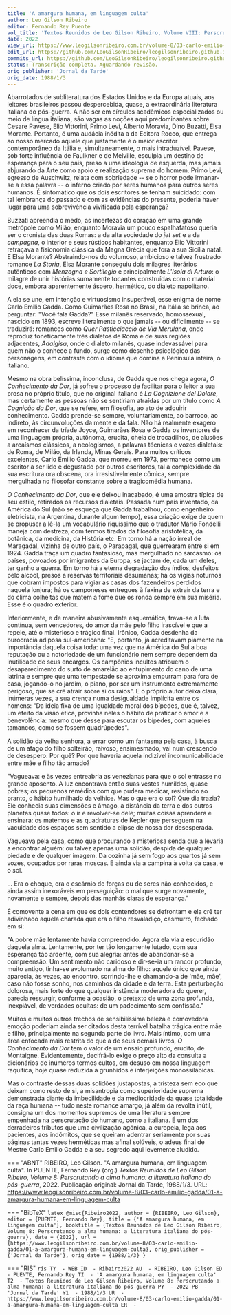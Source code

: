 ```yaml
---
title: 'A amargura humana, em linguagem culta'
author: Leo Gilson Ribeiro
editor: Fernando Rey Puente
vol_title: 'Textos Reunidos de Leo Gilson Ribeiro, Volume VIII: Perscrutando a alma humana: a literatura italiana do pós-guerra'
date: 2022
view_url: https://www.leogilsonribeiro.com.br/volume-8/03-carlo-emilio-gadda/01-a-amargura-humana-em-linguagem-culta
edit_url: https://github.com/LeoGilsonRibeiro/leogilsonribeiro.github.io/edit/main//docs/markdown/volume-8/03-carlo-emilio-gadda/01-a-amargura-humana-em-linguagem-culta.md
commits_url: https://github.com/LeoGilsonRibeiro/leogilsonribeiro.github.io/commits/main/docs/markdown/volume-8/03-carlo-emilio-gadda/01-a-amargura-humana-em-linguagem-culta.md
status: Transcrição completa. Aguardando revisão.
orig_publisher: 'Jornal da Tarde'
orig_date: 1988/1/3
---
```


Abarrotados de subliteratura dos Estados Unidos e da Europa atuais, aos leitores brasileiros passou despercebida, quase, a extraordinária literatura italiana do pós-guerra. A não ser em círculos acadêmicos especializados ou meio de língua italiana, são vagas as noções aqui predominantes sobre Cesare Pavese, Elio Vittorini, Primo Levi, Alberto Moravia, Dino Buzatti, Elsa Morante. Portanto, é uma audácia inédita a da Editora Rocco, que entrega ao nosso mercado aquele que justamente é o maior escritor contemporâneo da Itália e, simultaneamente, o mais intraduzível. Pavese, sob forte influência de Faulkner e de Melville, esculpia um destino de esperança para o seu país, preso a uma ideologia de esquerda, mas jamais abjurando da Arte como apoio e realização suprema do homem. Primo Levi, egresso de Auschwitz, relata com sobriedade -- se o horror pode irmanar-se a essa palavra -- o inferno criado por seres humanos para outros seres humanos. É sintomático que os dois escritores se tenham suicidado: com tal lembrança do passado e com as evidências do presente, poderia haver lugar para uma sobrevivência vivificada pela esperança?

Buzzati apreendia o medo, as incertezas do coração em uma grande metrópole como Milão, enquanto Moravia um pouco espalhafatoso queria ser o cronista das duas Romas: a da alta sociedade do *jet set* e a da *campagna*, o interior e seus rústicos habitantes, enquanto Elio Vittorini retraçava a fisionomia clássica da Magna Grécia que fora a sua Sicília natal. E Elsa Morante? Abstraindo-nos do volumoso, ambicioso e talvez frustrado romance *La Storia*, Elsa Morante conseguiu dois milagres literários autênticos com *Menzogna e Sortilegio* e principalmente *L'Isola di Arturo*: o milagre de unir histórias sumamente tocantes construídas com o material doce, embora aparentemente áspero, hermético, do dialeto napolitano.

A ela se une, em intenção e virtuosismo insuperável, esse enigma de nome Carlo Emilio Gadda. Como Guimarães Rosa no Brasil, na Itália se brinca, ao perguntar: "Você fala Gadda?" Esse milanês reservado, homossexual, nascido em 1893, escreve literalmente o que jamais -- ou dificilmente -- se traduzirá: romances como *Quer Pasticciaccio de Via Merulana*, onde reproduz foneticamente três dialetos de Roma e de suas regiões adjacentes, *Adalgisa*, onde o dialeto milanês, quase indevassável para quem não o conhece a fundo, surge como desenho psicológico das personagens, em contraste com o idioma que domina a Península inteira, o italiano.

Mesmo na obra belíssima, inconclusa, de Gadda que nos chega agora, *O Conhecimento da Dor*, já sofreu o processo de facilitar para o leitor a sua prosa no próprio título, que no original italiano é *La Cognizione del Dolore*, mas certamente as pessoas não se sentiriam atraídas por um título como *A Cognição da Dor*, que se refere, em filosofia, ao ato de adquirir conhecimento. Gadda prende-se sempre, voluntariamente, ao barroco, ao indireto, às circunvoluções da mente e da fala. Não há realmente exagero em reconhecer da tríade Joyce, Guimarães Rosa e Gadda os inventores de uma linguagem própria, autônoma, erudita, cheia de trocadilhos, de alusões a arcaísmos clássicos, a neologismos, a palavras técnicas e vozes dialetais: de Roma, de Milão, da Irlanda, Minas Gerais. Para muitos críticos excelentes, Carlo Emilio Gadda, que morreu em 1973, permanece como um escritor a ser lido e degustado por outros escritores, tal a complexidade da sua escritura ora obscena, ora irresistivelmente cômica, sempre mergulhada no filosofar constante sobre a tragicomédia humana.

*O Conhecimento da Dor*, que ele deixou inacabado, é uma amostra típica de seu estilo, retirados os recursos dialetais. Passada num país inventado, da América do Sul (não se esqueça que Gadda trabalhou, como engenheiro eletricista, na Argentina, durante algum tempo), essa criação exige de quem se propuser a lê-la um vocabulário riquíssimo que o tradutor Mário Fondelli maneja com destreza, com termos tirados da filosofia aristotélica, da botânica, da medicina, da História etc. Em torno há a nação irreal de Maragadal, vizinha de outro país, o Parapagal, que guerrearam entre si em 1924. Gadda traça um quadro fantasioso, mas mergulhado no sarcasmo: os países, povoados por imigrantes da Europa, se jactam de, cada um deles, ter ganho a guerra. Em torno há a eterna degradação dos índios, desfeitos pelo álcool, presos a reservas territoriais desumanas; há os vigias noturnos que cobram impostos para vigiar as casas dos fazendeiros perdidos naquela lonjura; há os camponeses entregues à faxina de extrair da terra e do clima colheitas que matem a fome que os ronda sempre em sua miséria. Esse é o quadro exterior.

Interiormente, e de maneira abusivamente esquemática, trava-se a luta contínua, sem vencedores, do amor da mãe pelo filho irascível e que a repele, até o misterioso e trágico final. Irônico, Gadda desdenha da burocracia adiposa sul-americana: "E, portanto, já acreditavam piamente na importância daquela coisa toda: uma vez que na América do Sul a boa reputação ou a notoriedade de um funcionário nem sempre dependem da inutilidade de seus encargos. Os campônios incultos atribuem o desaparecimento do surto de amarelão ao entupimento do cano de uma latrina e sempre que uma tempestade se aproxima empurram para fora de casa, jogando-o no jardim, o piano, por ser um instrumento extremamente perigoso, que se crê atrair sobre si os raios". E o próprio autor deixa clara, inúmeras vezes, a sua crença numa desigualdade implícita entre os homens: "Da ideia fixa de uma igualdade moral dos bípedes, que é, talvez, um efeito da visão ética, provinha neles o hábito de praticar o amor e a benevolência: mesmo que desse para escutar os bípedes, com aqueles tamancos, como se fossem quadrúpedes".

A solidão da velha senhora, a errar como um fantasma pela casa, à busca de um afago do filho solteirão, raivoso, ensimesmado, vai num crescendo de desespero: Por quê? Por que haveria aquela indizível incomunicabilidade entre mãe e filho tão amado?

"Vagueava: e às vezes entreabria as venezianas para que o sol entrasse no grande aposento. A luz encontrava então suas vestes humildes, quase pobres; os pequenos remédios com que pudera medicar, resistindo ao pranto, o hábito humilhado da velhice. Mas o que era o sol? Que dia trazia? Ele conhecia suas dimensões e âmago, a distância da terra e dos outros planetas quase todos: o ir e revolver-se dele; muitas coisas aprendera e ensinara: os matemos e as quadraturas de Kepler que perseguem na vacuidade dos espaços sem sentido a elipse de nossa dor desesperada.

Vagueava pela casa, como que procurando a misteriosa senda que a levaria a encontrar alguém: ou talvez apenas uma solidão, despida de qualquer piedade e de qualquer imagem. Da cozinha já sem fogo aos quartos já sem vozes, ocupados por raras moscas. E ainda via a campina à volta da casa, e o sol.

\... Era o choque, era o escárnio de forças ou de seres não conhecidos, e ainda assim inexoráveis em perseguição: o mal que surge novamente, novamente e sempre, depois das manhãs claras de esperança."

É comovente a cena em que os dois contendores se defrontam e ela crê ter adivinhado aquela charada que era o filho resvaladiço, casmurro, fechado em si:

"A pobre mãe lentamente havia compreendido. Agora ela via a escuridão daquela alma. Lentamente, por ter tão longamente lutado, com sua esperança tão ardente, com sua alegria: antes de abandonar-se à compreensão. Um sentimento não caridoso e dir-se-ia um rancor profundo, muito antigo, tinha-se avolumado na alma do filho: aquele único que ainda aparecia, às vezes, ao encontro, sorrindo-lhe e chamando-a de 'mãe, mãe', caso não fosse sonho, nos caminhos da cidade e da terra. Esta perturbação dolorosa, mais forte do que qualquer instância moderadora do querer, parecia ressurgir, conforme a ocasião, o pretexto de uma zona profunda, inexpiável, de verdades ocultas: de um padecimento sem confissão."

Muitos e muitos outros trechos de sensibilíssima beleza e comovedora emoção poderiam ainda ser citados desta terrível batalha trágica entre mãe e filho, principalmente na segunda parte do livro. Mais íntimo, com uma área enfocada mais restrita do que a de seus demais livros, *O Conhecimento da Dor* tem o valor de um ensaio profundo, erudito, de Montaigne. Evidentemente, decifrá-lo exige o preço alto da consulta a dicionários de inúmeros termos cultos, em desuso em nossa linguagem raquítica, hoje quase reduzida a grunhidos e interjeições monossilábicas.

Mas o contraste dessas duas solidões justapostas, a tristeza sem eco que deixam como resto de si, a misantropia como superioridade suprema demonstrada diante da imbecilidade e da mediocridade da quase totalidade da raça humana -- tudo neste romance amargo, já além da revolta inútil, consigna um dos momentos supremos de uma literatura sempre empenhada na perscrutação do humano, como a italiana. É um dos derradeiros tributos que uma civilização agônica, a europeia, lega aos pacientes, aos indômitos, que se queiram adentrar seriamente por suas páginas tantas vezes herméticas mas afinal solúveis, o adeus final de Mestre Carlo Emilio Gadda e a seu segredo aqui levemente aludido.


=== "ABNT"
    RIBEIRO, Leo Gilson. "A amargura humana, em linguagem culta". In PUENTE, Fernando Rey (org.) <em>Textos Reunidos de Leo Gilson Ribeiro, Volume 8: Perscrutando a alma humana: a literatura italiana do pós-guerra</em>, 2022. Publicação original: Jornal da Tarde, 1988/1/3. URL: <a href="stable_url">https://www.leogilsonribeiro.com.br/volume-8/03-carlo-emilio-gadda/01-a-amargura-humana-em-linguagem-culta</a>

=== "BibTeX"
    ```latex
    @misc{Ribeiro2022,
    author = {RIBEIRO, Leo Gilson},
    editor = {PUENTE, Fernando Rey},
    title = {'A amargura humana, em linguagem culta'},
    booktitle = {Textos Reunidos de Leo Gilson Ribeiro, Volume 8: Perscrutando a alma humana: a literatura italiana do pós-guerra},
    date = {2022},
    url = {https://www.leogilsonribeiro.com.br/volume-8/03-carlo-emilio-gadda/01-a-amargura-humana-em-linguagem-culta},
    orig_publisher = {'Jornal da Tarde'},
    orig_date = {1988/1/3}
    }
    ```

=== "RIS"
    ```ris
    TY  - WEB
    ID  - Ribeiro2022
    AU  - RIBEIRO, Leo Gilson
    ED  - PUENTE, Fernando Rey
    TI  - 'A amargura humana, em linguagem culta'
    T2  - Textos Reunidos de Leo Gilson Ribeiro, Volume 8: Perscrutando a alma humana: a literatura italiana do pós-guerra
    PY  - 2022
    PB  - 'Jornal da Tarde'
    Y1  - 1988/1/3
    UR  - https://www.leogilsonribeiro.com.br/volume-8/03-carlo-emilio-gadda/01-a-amargura-humana-em-linguagem-culta
    ER  - 
    ```
